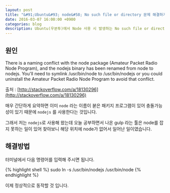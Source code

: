 ```yaml
---
layout: post
title: "&#91;Ubuntu&#93; node&#58; No such file or directory 문제 해결하기"
date: 2016-03-07 16:00:00 +0900
categories: blog
description: Ubuntu(우분투)에서 Node 사용 시 발생하는 No such file or directory 문제의 원인과 해결하는 방법에 대해 알아보겠습니다.
---
```


## 원인

There is a naming conflict with the node package (Amateur Packet Radio Node Program), and the nodejs binary has been renamed from node to nodejs. You'll need to symlink /usr/bin/node to /usr/bin/nodejs or you could uninstall the Amateur Packet Radio Node Program to avoid that conflict.

출처 : [http://stackoverflow.com/a/18130296](http://stackoverflow.com/a/18130296)

매우 간단하게 요약하면 이미 `node` 라는 이름이 붇은 패키지 프로그램이 있어 충돌가능성이 있기 때문에
`nodejs` 를 사용한다는 것입니다.

그래서 저는  `nodejs`로 사용해 왔는데
오늘 공부하면서 나온 gulp 라는 툴은 node를 잡지 못하는 일이 있어 찾아보니 해당 위치에 node가 없어서 일어난 일이였습니다.

## 해결방법

터미널에서 다음 명령어를 입력해 주시면 됩니다.

{% highlight shell %}
sudo ln -s /usr/bin/nodejs /usr/bin/node
{% endhighlight %}

이제 정상적으로 동작할 것 입니다.
